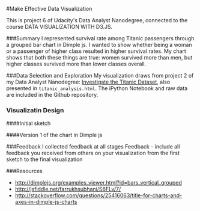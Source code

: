 #Make Effective Data Visualization

This is project 6 of Udacity's Data Analyst Nanodegree, connected to the course DATA VISUALIZATION WITH D3.JS.

###Summary
I represented survival rate among Titanic passengers through a grouped bar chart in Dimple js. 
I wanted to show whether being a woman or a passenger of higher class resulted in higher survival
rates. My chart shows that both these things are true: women survived more than men, but higher
classes survived more than lower classes overall.

###Data Selection and Exploration
My visualization draws from project 2 of my Data Analyst Nanodegree:
[Investigate the Titanic Dataset](https://github.com/robertozanchi/titanic-data), also presented
in ```titanic_analysis.html```. The iPython Notebook and raw data are included in the Github repository.

### Visualizatin Design
####Initial sketch

####Version 1 of the chart in Dimple js


###Feedback
I collected feedback at all stages
Feedback - include all feedback you received from others on your visualization from the first sketch to the final visualization



###Resources
- http://dimplejs.org/examples_viewer.html?id=bars_vertical_grouped
- http://jsfiddle.net/farrukhsubhani/S6FLv/7/
- http://stackoverflow.com/questions/25416063/title-for-charts-and-axes-in-dimple-js-charts